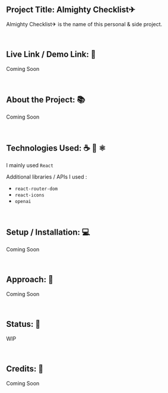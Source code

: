 ## Project Title: Almighty Checklist✈
Almighty Checklist✈ is the name of this personal & side project.

<br />

## Live Link / Demo Link: 🔗
Coming Soon

<br />

## About the Project: 📚
Coming Soon

<br />

## Technologies Used: ☕️ 🐍 ⚛️ 
I mainly used `React`

Additional libraries / APIs I used :
- `react-router-dom`
- `react-icons`
- `openai`

<br />

## Setup / Installation: 💻
Coming Soon

<br />

## Approach: 🚶
Coming Soon

<br />

## Status: 📶
WIP

<br />

## Credits: 📝
Coming Soon

<br />
